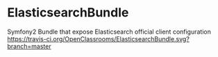 ElasticsearchBundle
===================

Symfony2 Bundle that expose Elasticsearch official client configuration
https://travis-ci.org/OpenClassrooms/ElasticsearchBundle.svg?branch=master
